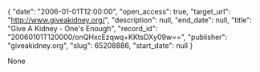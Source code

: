 {
  "date": "2006-01-01T12:00:00", 
  "open_access": true, 
  "target_url": "http://www.giveakidney.org/", 
  "description": null, 
  "end_date": null, 
  "title": "Give A Kidney - One's Enough", 
  "record_id": "20060101T120000/onQHxcEzqwq+KKtsDXy09w==", 
  "publisher": "giveakidney.org", 
  "slug": 65208886, 
  "start_date": null
}

None